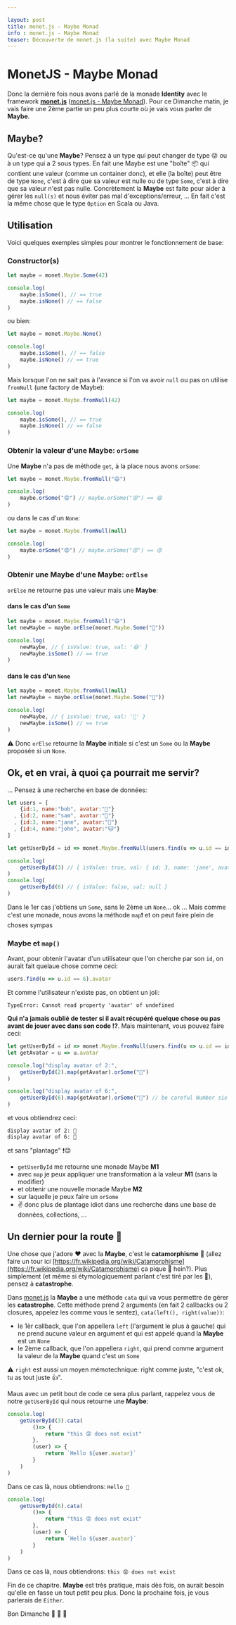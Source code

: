 ```yaml
---

layout: post
title: monet.js - Maybe Monad
info : monet.js - Maybe Monad
teaser: Découverte de monet.js (la suite) avec Maybe Monad
---
```


# MonetJS - Maybe Monad

Donc la dernière fois nous avons parlé de la monade **Identity** avec le framework **[monet.js](https://cwmyers.github.io/monet.js)** ([monet.js - Maybe Monad](http://k33g.github.io/2017/01/27/MONETJS-IDENTITY.html)). Pour ce Dimanche matin, je vais faire une 2ème partie un peu plus courte où je vais vous parler de **Maybe**.

## Maybe?

Qu'est-ce qu'une **Maybe**? Pensez à un type qui peut changer de type 😜 ou à un type qui a 2 sous types. En fait une Maybe est une "boîte" 📦 qui contient une valeur (comme un container donc), et elle (la boîte) peut être de type `None`, c'est à dire que sa valeur est nulle ou de type `Some`, c'est à dire que sa valeur n'est pas nulle. Concrètement la **Maybe** est faite pour aider à gérer les `null(s)` et nous éviter pas mal d'exceptions/erreur, ... En fait c'est la même chose que le type `Option` en Scala ou Java.

## Utilisation

Voici quelques exemples simples pour montrer le fonctionnement de base:

### Constructor(s)

```javascript
let maybe = monet.Maybe.Some(42)

console.log(
	maybe.isSome(), // == true
	maybe.isNone() // == false
)
```

ou bien:

```javascript
let maybe = monet.Maybe.None()

console.log(
	maybe.isSome(), // == false
	maybe.isNone() // == true
)
```

Mais lorsque l'on ne sait pas à l'avance si l'on va avoir `null` ou pas on utilise `fromNull` (une factory de Maybe):

```javascript
let maybe = monet.Maybe.fromNull(42)

console.log(
	maybe.isSome(), // == true
	maybe.isNone() // == false
)
```

### Obtenir la valeur d'une Maybe: `orSome`

Une **Maybe** n'a pas de méthode `get`, à la place nous avons `orSome`:

```javascript
let maybe = monet.Maybe.fromNull("😄")

console.log(
	maybe.orSome("😡") // maybe.orSome("😡") == 😄
)
```

ou dans le cas d'un `None`:

```javascript
let maybe = monet.Maybe.fromNull(null)

console.log(
	maybe.orSome("😡") // maybe.orSome("😡") == 😡
)
```

### Obtenir une Maybe d'une Maybe: `orElse`

`orElse` ne retourne pas une valeur mais une **Maybe**:

#### dans le cas d'un `Some`

```javascript
let maybe = monet.Maybe.fromNull("😄")
let newMaybe = maybe.orElse(monet.Maybe.Some("🤢"))

console.log(
	newMaybe, // { isValue: true, val: '😄' }
	newMaybe.isSome() // == true
)
```

#### dans le cas d'un `None`

```javascript
let maybe = monet.Maybe.fromNull(null)
let newMaybe = maybe.orElse(monet.Maybe.Some("🤢"))

console.log(
	newMaybe, // { isValue: true, val: '🤢' }
	newMaybe.isSome() // == true
)
```

⚠️ Donc `orElse` retourne la **Maybe** initiale si c'est un `Some` ou la **Maybe** proposée si un `None`.

## Ok, et en vrai, à quoi ça pourrait me servir?

... Pensez à une recherche en base de données:

```javascript
let users = [
    {id:1, name:"bob", avatar:"🐼"}
  , {id:2, name:"sam", avatar:"🐻"}
  , {id:3, name:"jane", avatar:"🐰"}
  , {id:4, name:"john", avatar:"🐱"}
]

let getUserById = id => monet.Maybe.fromNull(users.find(u => u.id == id))

console.log(
	getUserById(3) // { isValue: true, val: { id: 3, name: 'jane', avatar: '🐰' } }
)
console.log(
	getUserById(6) // { isValue: false, val: null }
)
```

Dans le 1er cas j'obtiens un `Some`, sans le 2ème un `None`... ok ... Mais comme c'est une monade, nous avons la méthode `map`❗️ et on peut faire plein de choses sympas

### Maybe et `map()`

Avant, pour obtenir l'avatar d'un utilisateur que l'on cherche par son `id`, on aurait fait quelaue chose comme ceci:

```javascript
users.find(u => u.id == 6).avatar
```

Et comme l'utilisateur n'existe pas, on obtient un joli:

```shell
TypeError: Cannot read property 'avatar' of undefined
```

**Qui n'a jamais oublié de tester si il avait récupéré quelque chose ou pas avant de jouer avec dans son code ⁉️**. Mais maintenant, vous pouvez faire ceci:

```javascript
let getUserById = id => monet.Maybe.fromNull(users.find(u => u.id == id))
let getAvatar = u => u.avatar

console.log("display avatar of 2:",
	getUserById(2).map(getAvatar).orSome("👻")
)

console.log("display avatar of 6:",
	getUserById(6).map(getAvatar).orSome("👻") // be careful Number six doesn't exist ... I'm not a number, I'm a free man!
)
```

et vous obtiendrez ceci:

```shell
display avatar of 2: 🐻
display avatar of 6: 👻
```

et sans "plantage" ❗️😊

- `getUserById` me retourne une monade Maybe **M1**
- avec `map` je peux appliquer une transformation à la valeur **M1** (sans la modifier)
- et obtenir une nouvelle monade Maybe **M2**
- sur laquelle je peux faire un `orSome`
- ✌️ donc plus de plantage idiot dans une recherche dans une base de données, collections, ...

## Un dernier pour la route 🍷

Une chose que j'adore ❤️ avec la **Maybe**, c'est le **catamorphisme** 🤦 (allez faire un tour ici [https://fr.wikipedia.org/wiki/Catamorphisme](https://fr.wikipedia.org/wiki/Catamorphisme) ça pique 🌵 hein?). Plus simplement (et même si étymologiquement parlant c'est tiré par les 💇), pensez à **catastrophe**.

Dans [monet.js]() la **Maybe** a une méthode `cata` qui va vous permettre de gérer les **catastrophe**. Cette méthode prend 2 arguments (en fait 2 callbacks ou 2 closures, appelez les comme vous le sentez), `cata(left(), right(value))`:

- le 1èr callback, que l'on appellera `left` (l'argument le plus à gauche) qui ne prend aucune valeur en argument et qui est appelé quand la **Maybe** est un `None`
- le 2ème callback, que l'on appellera `right`, qui prend comme argument la valeur de la **Maybe** quand c'est un `Some`

⚠️ `right` est aussi un moyen mémotechnique: right comme juste, "c'est ok, tu as tout juste 👍".

Maus avec un petit bout de code ce sera plus parlant, rappelez vous de notre `getUserById` qui nous retourne une **Maybe**:

```javascript
console.log(
	getUserById(3).cata(
		()=> {
			return "this 😡 does not exist"
		},
		(user) => {
			return `Hello ${user.avatar}`
		}
	)
)
```

Dans ce cas là, nous obtiendrons: `Hello 🐰`

```javascript
console.log(
	getUserById(6).cata(
		()=> {
			return "this 😡 does not exist"
		},
		(user) => {
			return `Hello ${user.avatar}`
		}
	)
)
```

Dans ce cas là, nous obtiendrons: `this 😡 does not exist`

Fin de ce chapitre. **Maybe** est très pratique, mais dès fois, on aurait besoin qu'elle en fasse un tout petit peu plus. Donc la prochaine fois, je vous parlerais de `Either`.

Bon Dimanche 🍗 🍰 🍷
